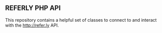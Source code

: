 ## REFERLY PHP API

This repository contains a helpful set of classes to connect to and interact with the http://refer.ly API.